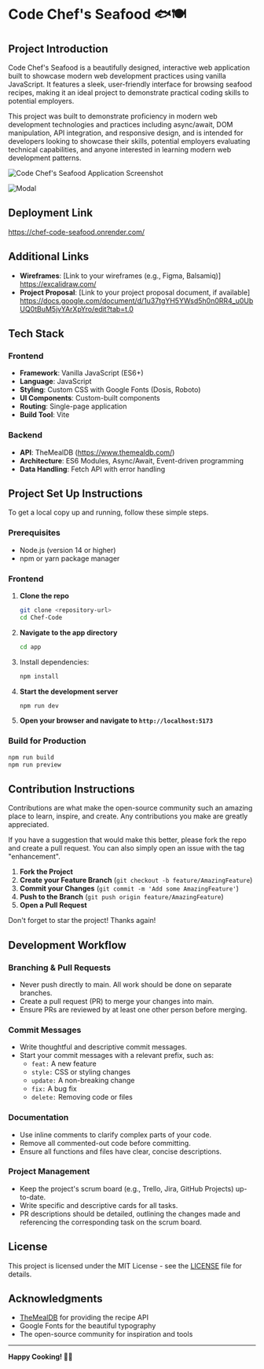 # Code Chef's Seafood 🐟🍽️

## Project Introduction

Code Chef's Seafood is a beautifully designed, interactive web application built to showcase modern web development practices using vanilla JavaScript. It features a sleek, user-friendly interface for browsing seafood recipes, making it an ideal project to demonstrate practical coding skills to potential employers.

This project was built to demonstrate proficiency in modern web development technologies and practices including async/await, DOM manipulation, API integration, and responsive design, and is intended for developers looking to showcase their skills, potential employers evaluating technical capabilities, and anyone interested in learning modern web development patterns.

![Code Chef's Seafood Application Screenshot](./readMe-images/Screenshot%202025-08-13%20at%204.58.38 PM.png)

![Modal](./readMe-images/Screenshot%202025-08-13%20at%2010.54.43 PM.png)

## Deployment Link

https://chef-code-seafood.onrender.com/

## Additional Links

- **Wireframes**: [Link to your wireframes (e.g., Figma, Balsamiq)] https://excalidraw.com/
- **Project Proposal**: [Link to your project proposal document, if available] https://docs.google.com/document/d/1u37tgYH5YWsd5h0n0RR4_u0UbUQ0tBuM5jvYArXpYro/edit?tab=t.0

## Tech Stack

### Frontend

- **Framework**: Vanilla JavaScript (ES6+)
- **Language**: JavaScript
- **Styling**: Custom CSS with Google Fonts (Dosis, Roboto)
- **UI Components**: Custom-built components
- **Routing**: Single-page application
- **Build Tool**: Vite

### Backend

- **API**: TheMealDB (https://www.themealdb.com/)
- **Architecture**: ES6 Modules, Async/Await, Event-driven programming
- **Data Handling**: Fetch API with error handling

## Project Set Up Instructions

To get a local copy up and running, follow these simple steps.

### Prerequisites

- Node.js (version 14 or higher)
- npm or yarn package manager

### Frontend

1. **Clone the repo**

   ```bash
   git clone <repository-url>
   cd Chef-Code
   ```

2. **Navigate to the app directory**

   ```bash
   cd app
   ```

3. Install dependencies:

   ```bash
   npm install
   ```

4. **Start the development server**

   ```bash
   npm run dev
   ```

5. **Open your browser and navigate to `http://localhost:5173`**

### Build for Production

```bash
npm run build
npm run preview
```

## Contribution Instructions

Contributions are what make the open-source community such an amazing place to learn, inspire, and create. Any contributions you make are greatly appreciated.

If you have a suggestion that would make this better, please fork the repo and create a pull request. You can also simply open an issue with the tag "enhancement".

1. **Fork the Project**
2. **Create your Feature Branch** (`git checkout -b feature/AmazingFeature`)
3. **Commit your Changes** (`git commit -m 'Add some AmazingFeature'`)
4. **Push to the Branch** (`git push origin feature/AmazingFeature`)
5. **Open a Pull Request**

Don't forget to star the project! Thanks again!

## Development Workflow

### Branching & Pull Requests

- Never push directly to main. All work should be done on separate branches.
- Create a pull request (PR) to merge your changes into main.
- Ensure PRs are reviewed by at least one other person before merging.

### Commit Messages

- Write thoughtful and descriptive commit messages.
- Start your commit messages with a relevant prefix, such as:
  - `feat:` A new feature
  - `style:` CSS or styling changes
  - `update:` A non-breaking change
  - `fix:` A bug fix
  - `delete:` Removing code or files

### Documentation

- Use inline comments to clarify complex parts of your code.
- Remove all commented-out code before committing.
- Ensure all functions and files have clear, concise descriptions.

### Project Management

- Keep the project's scrum board (e.g., Trello, Jira, GitHub Projects) up-to-date.
- Write specific and descriptive cards for all tasks.
- PR descriptions should be detailed, outlining the changes made and referencing the corresponding task on the scrum board.

## License

This project is licensed under the MIT License - see the [LICENSE](LICENSE) file for details.

## Acknowledgments

- [TheMealDB](https://www.themealdb.com/) for providing the recipe API
- Google Fonts for the beautiful typography
- The open-source community for inspiration and tools

---

**Happy Cooking! 🍳✨**
